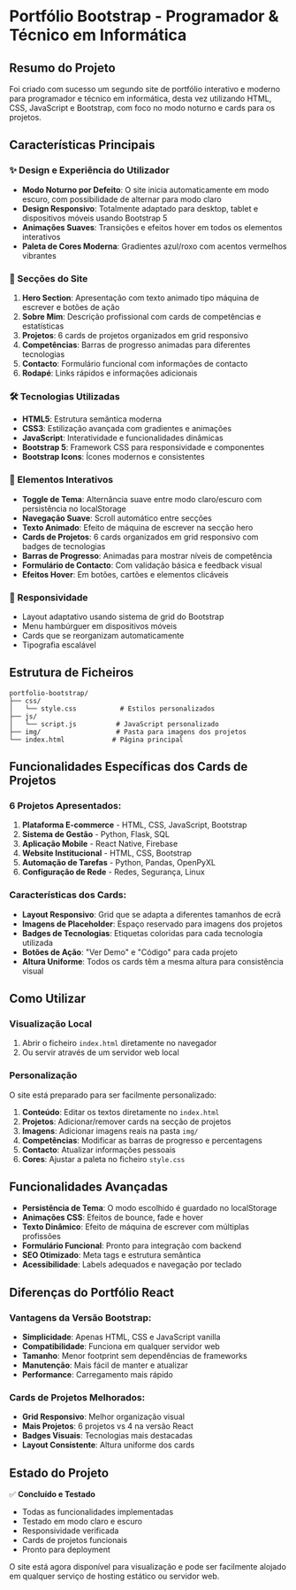 # Portfólio Bootstrap - Programador & Técnico em Informática

## Resumo do Projeto

Foi criado com sucesso um segundo site de portfólio interativo e moderno para programador e técnico em informática, desta vez utilizando HTML, CSS, JavaScript e Bootstrap, com foco no modo noturno e cards para os projetos.

## Características Principais

### ✨ Design e Experiência do Utilizador
- **Modo Noturno por Defeito**: O site inicia automaticamente em modo escuro, com possibilidade de alternar para modo claro
- **Design Responsivo**: Totalmente adaptado para desktop, tablet e dispositivos móveis usando Bootstrap 5
- **Animações Suaves**: Transições e efeitos hover em todos os elementos interativos
- **Paleta de Cores Moderna**: Gradientes azul/roxo com acentos vermelhos vibrantes

### 🎯 Secções do Site
1. **Hero Section**: Apresentação com texto animado tipo máquina de escrever e botões de ação
2. **Sobre Mim**: Descrição profissional com cards de competências e estatísticas
3. **Projetos**: 6 cards de projetos organizados em grid responsivo
4. **Competências**: Barras de progresso animadas para diferentes tecnologias
5. **Contacto**: Formulário funcional com informações de contacto
6. **Rodapé**: Links rápidos e informações adicionais

### 🛠️ Tecnologias Utilizadas
- **HTML5**: Estrutura semântica moderna
- **CSS3**: Estilização avançada com gradientes e animações
- **JavaScript**: Interatividade e funcionalidades dinâmicas
- **Bootstrap 5**: Framework CSS para responsividade e componentes
- **Bootstrap Icons**: Ícones modernos e consistentes

### 🎨 Elementos Interativos
- **Toggle de Tema**: Alternância suave entre modo claro/escuro com persistência no localStorage
- **Navegação Suave**: Scroll automático entre secções
- **Texto Animado**: Efeito de máquina de escrever na secção hero
- **Cards de Projetos**: 6 cards organizados em grid responsivo com badges de tecnologias
- **Barras de Progresso**: Animadas para mostrar níveis de competência
- **Formulário de Contacto**: Com validação básica e feedback visual
- **Efeitos Hover**: Em botões, cartões e elementos clicáveis

### 📱 Responsividade
- Layout adaptativo usando sistema de grid do Bootstrap
- Menu hambúrguer em dispositivos móveis
- Cards que se reorganizam automaticamente
- Tipografia escalável

## Estrutura de Ficheiros

```
portfolio-bootstrap/
├── css/
│   └── style.css           # Estilos personalizados
├── js/
│   └── script.js          # JavaScript personalizado
├── img/                   # Pasta para imagens dos projetos
└── index.html            # Página principal
```

## Funcionalidades Específicas dos Cards de Projetos

### 6 Projetos Apresentados:
1. **Plataforma E-commerce** - HTML, CSS, JavaScript, Bootstrap
2. **Sistema de Gestão** - Python, Flask, SQL
3. **Aplicação Mobile** - React Native, Firebase
4. **Website Institucional** - HTML, CSS, Bootstrap
5. **Automação de Tarefas** - Python, Pandas, OpenPyXL
6. **Configuração de Rede** - Redes, Segurança, Linux

### Características dos Cards:
- **Layout Responsivo**: Grid que se adapta a diferentes tamanhos de ecrã
- **Imagens de Placeholder**: Espaço reservado para imagens dos projetos
- **Badges de Tecnologias**: Etiquetas coloridas para cada tecnologia utilizada
- **Botões de Ação**: "Ver Demo" e "Código" para cada projeto
- **Altura Uniforme**: Todos os cards têm a mesma altura para consistência visual

## Como Utilizar

### Visualização Local
1. Abrir o ficheiro `index.html` diretamente no navegador
2. Ou servir através de um servidor web local

### Personalização

O site está preparado para ser facilmente personalizado:

1. **Conteúdo**: Editar os textos diretamente no `index.html`
2. **Projetos**: Adicionar/remover cards na secção de projetos
3. **Imagens**: Adicionar imagens reais na pasta `img/`
4. **Competências**: Modificar as barras de progresso e percentagens
5. **Contacto**: Atualizar informações pessoais
6. **Cores**: Ajustar a paleta no ficheiro `style.css`

## Funcionalidades Avançadas

- **Persistência de Tema**: O modo escolhido é guardado no localStorage
- **Animações CSS**: Efeitos de bounce, fade e hover
- **Texto Dinâmico**: Efeito de máquina de escrever com múltiplas profissões
- **Formulário Funcional**: Pronto para integração com backend
- **SEO Otimizado**: Meta tags e estrutura semântica
- **Acessibilidade**: Labels adequados e navegação por teclado

## Diferenças do Portfólio React

### Vantagens da Versão Bootstrap:
- **Simplicidade**: Apenas HTML, CSS e JavaScript vanilla
- **Compatibilidade**: Funciona em qualquer servidor web
- **Tamanho**: Menor footprint sem dependências de frameworks
- **Manutenção**: Mais fácil de manter e atualizar
- **Performance**: Carregamento mais rápido

### Cards de Projetos Melhorados:
- **Grid Responsivo**: Melhor organização visual
- **Mais Projetos**: 6 projetos vs 4 na versão React
- **Badges Visuais**: Tecnologias mais destacadas
- **Layout Consistente**: Altura uniforme dos cards

## Estado do Projeto

✅ **Concluído e Testado**
- Todas as funcionalidades implementadas
- Testado em modo claro e escuro
- Responsividade verificada
- Cards de projetos funcionais
- Pronto para deployment

O site está agora disponível para visualização e pode ser facilmente alojado em qualquer serviço de hosting estático ou servidor web.

